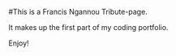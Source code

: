 #This is a Francis Ngannou Tribute-page.

It makes up the first part of my coding portfolio.

Enjoy!
